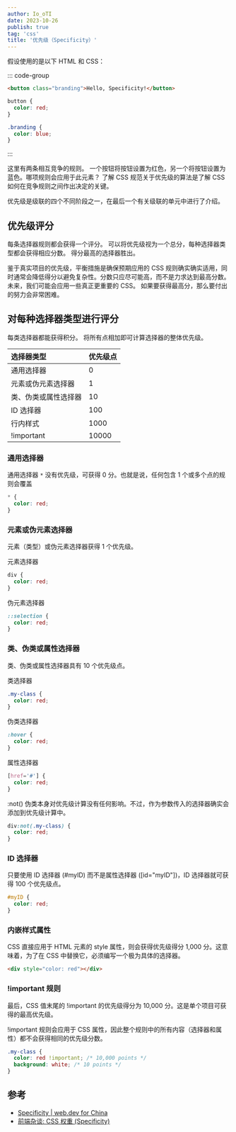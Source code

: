 ```yaml
---
author: Io_oTI
date: 2023-10-26
publish: true
tag: 'css'
title: '优先级（Specificity）'
---
```


假设使用的是以下 HTML 和 CSS：

::: code-group

```html
<button class="branding">Hello, Specificity!</button>
```

```css
button {
  color: red;
}

.branding {
  color: blue;
}
```

:::

这里有两条相互竞争的规则。 一个按钮将按钮设置为红色，另一个将按钮设置为蓝色。哪项规则会应用于此元素？ 了解 CSS 规范关于优先级的算法是了解 CSS 如何在竞争规则之间作出决定的关键。

优先级是级联的四个不同阶段之一，在最后一个有关级联的单元中进行了介绍。

## 优先级评分

每条选择器规则都会获得一个评分。 可以将优先级视为一个总分，每种选择器类型都会获得相应分数。 得分最高的选择器胜出。

鉴于真实项目的优先级，平衡措施是确保预期应用的 CSS 规则确实确实适用，同时通常会降低得分以避免复杂性。分数只应尽可能高，而不是力求达到最高分数。未来，我们可能会应用一些真正更重要的 CSS。 如果要获得最高分，那么要付出的努力会非常困难。

## 对每种选择器类型进行评分

每类选择器都能获得积分。 将所有点相加即可计算选择器的整体优先级。

| 选择器类型           | 优先级点 |
| :------------------- | -------- |
| 通用选择器           | 0        |
| 元素或伪元素选择器   | 1        |
| 类、伪类或属性选择器 | 10       |
| ID 选择器            | 100      |
| 行内样式             | 1000     |
| !important           | 10000    |

### 通用选择器

通用选择器 `*` 没有优先级，可获得 0 分。也就是说，任何包含 1 个或多个点的规则会覆盖

```css
* {
  color: red;
}
```

### 元素或伪元素选择器

元素（类型）或伪元素选择器获得 1 个优先级。

元素选择器

```css
div {
  color: red;
}
```

伪元素选择器

```css
::selection {
  color: red;
}
```

### 类、伪类或属性选择器

类、伪类或属性选择器具有 10 个优先级点。

类选择器

```css
.my-class {
  color: red;
}
```

伪类选择器

```css
:hover {
  color: red;
}
```

属性选择器

```css
[href='#'] {
  color: red;
}
```

:not() 伪类本身对优先级计算没有任何影响。不过，作为参数传入的选择器确实会添加到优先级计算中。

```css
div:not(.my-class) {
  color: red;
}
```

### ID 选择器

只要使用 ID 选择器 (#myID) 而不是属性选择器 ([id="myID"])，ID 选择器就可获得 100 个优先级点。

```css
#myID {
  color: red;
}
```

### 内嵌样式属性

CSS 直接应用于 HTML 元素的 style 属性，则会获得优先级得分 1,000 分。这意味着，为了在 CSS 中替换它，必须编写一个极为具体的选择器。

```html
<div style="color: red"></div>
```

### !important 规则

最后，CSS 值末尾的 !important 的优先级得分为 10,000 分。这是单个项目可获得的最高优先级。

!important 规则会应用于 CSS 属性，因此整个规则中的所有内容（选择器和属性）都不会获得相同的优先级分数。

```css
.my-class {
  color: red !important; /* 10,000 points */
  background: white; /* 10 points */
}
```

## 参考

- [Specificity | web.dev for China](https://web.developers.google.cn/learn/css/specificity?hl=zh-cn)
- [前端杂谈: CSS 权重 (Specificity)](https://zhuanlan.zhihu.com/p/50322177)
